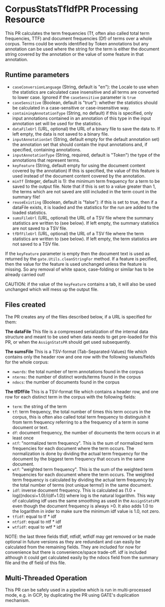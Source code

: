 # CorpusStatsTfIdfPR Processing Resource

This PR calculates the term frequencies (Tf, often also called total term frequencies, TTF) 
and document frequencies (Df) of terms over a whole  corpus.
Terms could be words identified by Token annotations but any annotation can be used where the string
for the term is either the document string covered by the annotation or the value of some feature
in that annotation.

## Runtime parameters

* `caseConversionLanguage` (String, default is "en"): the Locale to use when the statistics are calculated case insensitive and all terms are
  converted to lower case. Ignored if the `caseSensitive` parameter is `true`
* `caseSensitive` (Boolean, default is "true"): whether the statistics should be calculated in a case-sensitive or case-insensitive way.
* `containingAnnotationType` (String, no default) if this is specified, only input annotations contained in an annotation of this type in the input annotation set will be used for the statistics.
* `dataFileUrl` (URL, optional) the URL of a binary file to save the data to. If left empty, the data is not saved to a binary file.
* `inputAnnotationSet` (String, default empty for the default annotation set) the annotation set that should contain the input annotations and, if specified, containing annotations.
* `inputAnnotationType` (String, required, default is "Token") the type of the annotations that represent terms.
* `keyFeature` (String, default empty for using the document content covered by the annotation) If this is specified, the value of this feature is used instead of the document content covered by the annotation.
* `minTf` (Integer, default is 1): the minimum term frequency for a term to be saved to the output file. Note that if this is set to a value greater than 1, the terms which are not saved are still included in the term count in the summary file!
* `reuseExisting` (Boolean, default is "false"): if this is set to true, then if a dataFile exists, it is loaded and the statistics for the run are added to the loaded statistics.
* `sumsFileUrl` (URL, optional) the URL of a TSV file where the summary statistics are written to (see below). If left empty, the summary
  statistics are not saved to a TSV file.
* `tfDfFileUrl` (URL, optional) the URL of a TSV file where the term statistics are written to (see below). If left empty, the term statistics
  are not saved to a TSV file.

If the `keyFeature` parameter is empty then the document text is used as returned by the  `gate.Utils.cleanStringFor` method. If a feature is pecified, then the value for the feature is used
unchanged unless the feature is missing. So any removal of white space, case-folding or similar has to be
already carried out!

CAUTION: if the value of the `keyFeature` contains a tab, it will also be used unchanged which will mess up
the output file.

## Files created

The PR creates any of the files described below, if a URL is specified for them:

**The dataFile** This file is a compressed serialization of the internal data structure and meant to be used
when data needs to get pre-loaded for this PR, or when the `AssignStatsPR` should get used subsequently.

**The sumsFile** This is a TSV-format (Tab-Separated-Values) file which contains only the header row and one row with the following values/fields for the whole corpus:
* `nwords`: the total number of term annotations found in the corpus
* `nterms`: the number of distinct words/terms found in the corpus
* `ndocs`: the number of documents found in the corpus

**The tfDfFile** This is a TSV-format file which contains a header row, and one row for each distinct term in the corpus with the following fields:
* `term`: the string of the term
* `tf`: term frequency, the total number of times this term occurs in the corpus, this is often also called total term frequency
   to distinguish it from term frequency referring to a the frequency of a term in some document or text.
* `df`: document frequency, the number of documents the term occurs in at least once
* `ntf`: "normalized term frequency". This is the sum of normalized term frequencies for each document where
  the term occurs. The normalization is done by dividing the actual term frequency for the document by the
  biggest term frequency that occurs in the same document.
* `wtf`: "weighted term frequency". This is the sum of the weighted term frequencies for each document where
  the term occurs. The weighted term frequency is calculated by dividing the actual term frequency by the total number of terms (not unique terms!) in the same document.
* `idf`: inverse document frequency. This is calculated as (1.0 + log((ndocsi+1.0)/i(df+1.0)) where log is the natural logarithm. This way of calculating idf uses the same smoothing as used in the `AssignStatsPR` even though the document frequency is always >0. It also adds 1.0 to the logarithm in
irder to make sure the minimum idf value is 1.0, not zero.
* `tfidf`: equal to tf * idf
* `ntfidf`: equal to ntf * idf
* `wtfidf`:  equal to wtf * idf

NOTE: the last three fields tfidf, ntfidf, wtfidf may get removed or be made optional in future
versions as they are redundant and can easily be calculated from the remaining fields. They are included
for now for convenience but there is convenience/space trade-off. idf is included although it could
get calculated easily by the ndocs field from the summary file and the df field of this file.

## Multi-Threaded Operation

This PR can be safely used in a pipeline which is run in multi-processed mode, e.g. in GCP, by duplicating
the PR using GATE's duplication mechanism.
